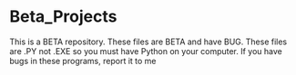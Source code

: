 # Beta_Projects
This is a BETA repository. These files are BETA and have BUG. These files are .PY not .EXE so you must have Python on your computer.
If you have bugs in these programs, report it to me
